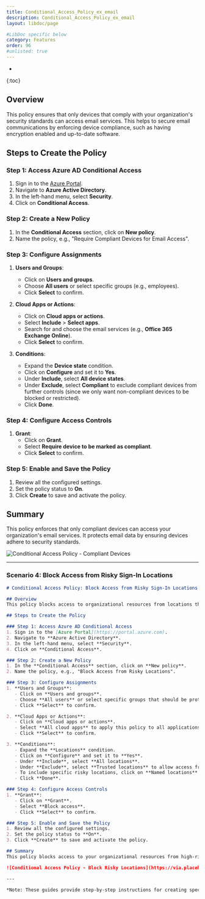 ```yaml
---
title: Conditional_Access_Policy_ex_email
description: Conditional_Access_Policy_ex_email
layout: libdoc/page

#LibDoc specific below
category: Features
order: 96
#unlisted: true
---
```

* 
{:toc}

## Overview
This policy ensures that only devices that comply with your organization's security standards can access email services. This helps to secure email communications by enforcing device compliance, such as having encryption enabled and up-to-date software.

## Steps to Create the Policy

### Step 1: Access Azure AD Conditional Access
1. Sign in to the [Azure Portal](https://portal.azure.com).
2. Navigate to **Azure Active Directory**.
3. In the left-hand menu, select **Security**.
4. Click on **Conditional Access**.

### Step 2: Create a New Policy
1. In the **Conditional Access** section, click on **New policy**.
2. Name the policy, e.g., "Require Compliant Devices for Email Access".

### Step 3: Configure Assignments
1. **Users and Groups**:
   - Click on **Users and groups**.
   - Choose **All users** or select specific groups (e.g., employees).
   - Click **Select** to confirm.

2. **Cloud Apps or Actions**:
   - Click on **Cloud apps or actions**.
   - Select **Include** > **Select apps**.
   - Search for and choose the email services (e.g., **Office 365 Exchange Online**).
   - Click **Select** to confirm.

3. **Conditions**:
   - Expand the **Device state** condition.
   - Click on **Configure** and set it to **Yes**.
   - Under **Include**, select **All device states**.
   - Under **Exclude**, select **Compliant** to exclude compliant devices from further controls (since we only want non-compliant devices to be blocked or restricted).
   - Click **Done**.

### Step 4: Configure Access Controls
1. **Grant**:
   - Click on **Grant**.
   - Select **Require device to be marked as compliant**.
   - Click **Select** to confirm.

### Step 5: Enable and Save the Policy
1. Review all the configured settings.
2. Set the policy status to **On**.
3. Click **Create** to save and activate the policy.

## Summary
This policy enforces that only compliant devices can access your organization's email services. It protects email data by ensuring devices adhere to security standards.

![Conditional Access Policy - Compliant Devices](https://via.placeholder.com/800x400.png?text=Conditional+Access+Policy+-+Compliant+Devices)

---

### Scenario 4: Block Access from Risky Sign-In Locations

```markdown
# Conditional Access Policy: Block Access from Risky Sign-In Locations

## Overview
This policy blocks access to organizational resources from locations that are deemed high-risk. This includes regions with a history of security issues or no legitimate user presence. It helps to prevent unauthorized access and potential security breaches from these locations.

## Steps to Create the Policy

### Step 1: Access Azure AD Conditional Access
1. Sign in to the [Azure Portal](https://portal.azure.com).
2. Navigate to **Azure Active Directory**.
3. In the left-hand menu, select **Security**.
4. Click on **Conditional Access**.

### Step 2: Create a New Policy
1. In the **Conditional Access** section, click on **New policy**.
2. Name the policy, e.g., "Block Access from Risky Locations".

### Step 3: Configure Assignments
1. **Users and Groups**:
   - Click on **Users and groups**.
   - Choose **All users** or select specific groups that should be protected.
   - Click **Select** to confirm.

2. **Cloud Apps or Actions**:
   - Click on **Cloud apps or actions**.
   - Select **All cloud apps** to apply this policy to all applications.
   - Click **Select** to confirm.

3. **Conditions**:
   - Expand the **Locations** condition.
   - Click on **Configure** and set it to **Yes**.
   - Under **Include**, select **All locations**.
   - Under **Exclude**, select **Trusted locations** to allow access from recognized safe locations (like your corporate network).
   - To include specific risky locations, click on **Named locations** and select or define locations with high risk.
   - Click **Done**.

### Step 4: Configure Access Controls
1. **Grant**:
   - Click on **Grant**.
   - Select **Block access**.
   - Click **Select** to confirm.

### Step 5: Enable and Save the Policy
1. Review all the configured settings.
2. Set the policy status to **On**.
3. Click **Create** to save and activate the policy.

## Summary
This policy blocks access to your organizational resources from high-risk locations, enhancing security by preventing unauthorized access from these areas.

![Conditional Access Policy - Block Risky Locations](https://via.placeholder.com/800x400.png?text=Conditional+Access+Policy+-+Block+Risky+Locations)

---

*Note: These guides provide step-by-step instructions for creating specific Conditional Access policies in Azure AD. For more complex configurations or additional security scenarios, refer to the official [Microsoft Azure documentation](https://docs.microsoft.com/en-us/azure/active-directory/conditional-access/).*
